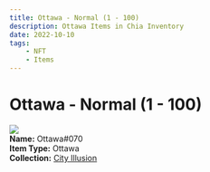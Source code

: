 ```yaml
---
title: Ottawa - Normal (1 - 100)
description: Ottawa Items in Chia Inventory
date: 2022-10-10
tags:
    - NFT
    - Items
---
```


# Ottawa - Normal (1 - 100)
<div class="item_thumbnail">
<img loading="lazy" src="https://hiwzwyq7kq6xiqrq6cwqjbcopywpkm5ws6x43vjd2euau4md.arweave.net/Oi2bYh9UPXRCMPCtB_IROfiz1_M7aXr83VI9EoCnGDQ"><br/>
<div><strong>Name:</strong> Ottawa#070</div>
<div><strong>Item Type:</strong> Ottawa</div>
<div><strong>Collection:</strong> <a href="https://www.spacescan.io/xch/nft/collection/col1lend2dcn558km4wcwta4xnkfv3xpcmlp9kyt0m909emvfxechlyqdl5ndg">City Illusion</a></div>
</div>

